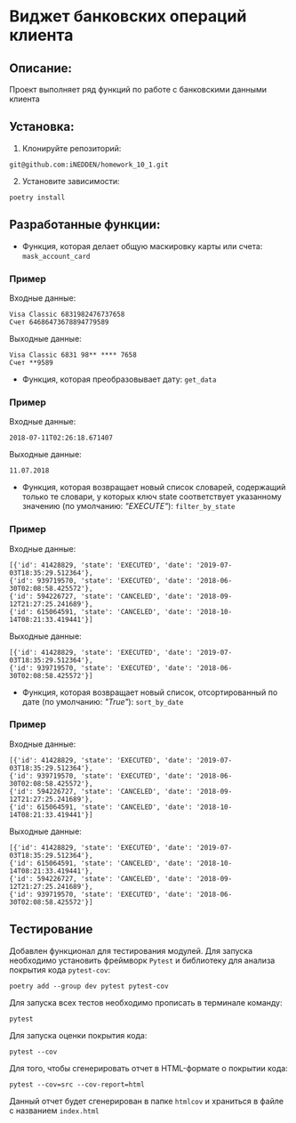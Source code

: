 # Виджет банковских операций клиента

## Описание:

Проект выполняет ряд функций по работе с банковскими данными клиента

## Установка:

1. Клонируйте репозиторий:

```
git@github.com:iNEDDEN/homework_10_1.git
```

2. Установите зависимости:

```
poetry install
```

## Разработанные функции:

- Функция, которая делает общую маскировку карты или счета:
  ```mask_account_card```

### Пример

Входные данные:

```
Visa Classic 6831982476737658
Счет 64686473678894779589
```

Выходные данные:

```
Visa Classic 6831 98** **** 7658
Счет **9589
```

- Функция, которая преобразовывает дату:
  ```get_data```

### Пример

Входные данные:

```
2018-07-11T02:26:18.671407
```

Выходные данные:

```
11.07.2018
```

- Функция, которая возвращает новый список словарей,
  содержащий только те словари, у которых ключ
  state соответствует указанному значению (по умолчанию: *"EXECUTE"*):
  ```filter_by_state```

### Пример

Входные данные:

```
[{'id': 41428829, 'state': 'EXECUTED', 'date': '2019-07-03T18:35:29.512364'},
{'id': 939719570, 'state': 'EXECUTED', 'date': '2018-06-30T02:08:58.425572'},
{'id': 594226727, 'state': 'CANCELED', 'date': '2018-09-12T21:27:25.241689'},
{'id': 615064591, 'state': 'CANCELED', 'date': '2018-10-14T08:21:33.419441'}]
```

Выходные данные:

```
[{'id': 41428829, 'state': 'EXECUTED', 'date': '2019-07-03T18:35:29.512364'},
{'id': 939719570, 'state': 'EXECUTED', 'date': '2018-06-30T02:08:58.425572'}]
```

- Функция, которая возвращает новый список, отсортированный по дате (по умолчанию: *"True"*):
  ```sort_by_date```

### Пример

Входные данные:

```
[{'id': 41428829, 'state': 'EXECUTED', 'date': '2019-07-03T18:35:29.512364'},
{'id': 939719570, 'state': 'EXECUTED', 'date': '2018-06-30T02:08:58.425572'},
{'id': 594226727, 'state': 'CANCELED', 'date': '2018-09-12T21:27:25.241689'},
{'id': 615064591, 'state': 'CANCELED', 'date': '2018-10-14T08:21:33.419441'}]
```

Выходные данные:

```
[{'id': 41428829, 'state': 'EXECUTED', 'date': '2019-07-03T18:35:29.512364'},
{'id': 615064591, 'state': 'CANCELED', 'date': '2018-10-14T08:21:33.419441'},
{'id': 594226727, 'state': 'CANCELED', 'date': '2018-09-12T21:27:25.241689'},
{'id': 939719570, 'state': 'EXECUTED', 'date': '2018-06-30T02:08:58.425572'}]
```

## Тестирование

Добавлен функционал для тестирования модулей. Для запуска необходимо установить фреймворк ```Pytest``` и библиотеку для анализа покрытия кода ```pytest-cov```:

```
poetry add --group dev pytest pytest-cov
```
Для запуска всех тестов необходимо прописать в терминале команду:
```
pytest
```
Для запуска оценки покрытия кода:
```
pytest --cov
```
Для того, чтобы сгенерировать отчет в HTML-формате о покрытии кода:
```
pytest --cov=src --cov-report=html
```
Данный отчет будет сгенерирован в папке ```htmlcov``` и храниться в файле с названием 
```index.html```